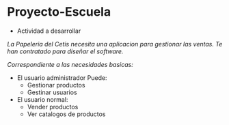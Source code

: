 # Proyecto-Escuela
- Actividad a desarrollar

_La Papeleria del Cetis necesita una aplicacion para gestionar las ventas. Te han contratado para diseñar el software._

_Correspondiente a las necesidades basicas:_

- El usuario administrador Puede:
  - Gestionar productos
  - Gestinar usuarios
- El usuario normal:
  - Vender productos
  - Ver catalogos de productos
